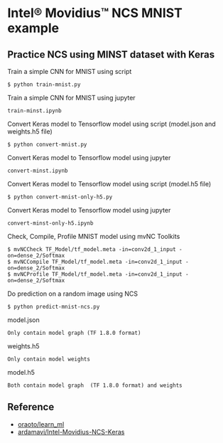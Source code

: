 # Intel® Movidius™ NCS MNIST example

## Practice NCS using MINST dataset with Keras

Train a simple CNN for MNIST using script

```
$ python train-mnist.py
```

Train a simple CNN for MNIST using jupyter

```
train-minst.ipynb
```

Convert Keras model to Tensorflow model using script (model.json and weights.h5 file)

```
$ python convert-mnist.py
```

Convert Keras model to Tensorflow model using jupyter

```
convert-minst.ipynb
```

Convert Keras model to Tensorflow model using script (model.h5 file)

```
$ python convert-mnist-only-h5.py
```

Convert Keras model to Tensorflow model using jupyter

```
convert-minst-only-h5.ipynb
```

Check, Compile, Profile MNIST model using mvNC Toolkits

```
$ mvNCCheck TF_Model/tf_model.meta -in=conv2d_1_input -on=dense_2/Softmax
$ mvNCCompile TF_Model/tf_model.meta -in=conv2d_1_input -on=dense_2/Softmax
$ mvNCProfile TF_Model/tf_model.meta -in=conv2d_1_input -on=dense_2/Softmax
```

Do prediction on a random image using NCS

```
$ python predict-mnist-ncs.py
```

model.json

```
Only contain model graph (TF 1.8.0 format)
```

weights.h5

```
Only contain model weights
```

model.h5

```
Both contain model graph  (TF 1.8.0 format) and weights
```


## Reference

+ [oraoto/learn_ml](https://github.com/oraoto/learn_ml/blob/master/ncs/README.md)
+ [ardamavi/Intel-Movidius-NCS-Keras](https://github.com/ardamavi/Intel-Movidius-NCS-Keras)